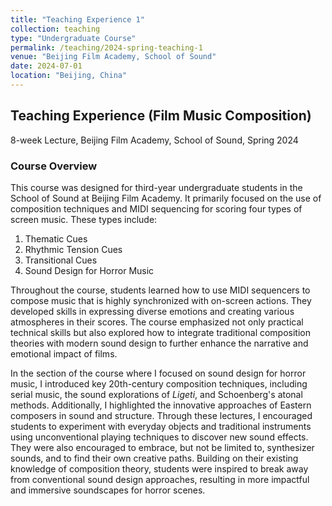 ```yaml
---
title: "Teaching Experience 1"
collection: teaching
type: "Undergraduate Course"
permalink: /teaching/2024-spring-teaching-1
venue: "Beijing Film Academy, School of Sound"
date: 2024-07-01
location: "Beijing, China"
---
```


## Teaching Experience (Film Music Composition)  
8-week Lecture, Beijing Film Academy, School of Sound, Spring 2024  

### Course Overview  
This course was designed for third-year undergraduate students in the School of Sound at Beijing Film Academy. It primarily focused on the use of composition techniques and MIDI sequencing for scoring four types of screen music. These types include:  
1. Thematic Cues  
2. Rhythmic Tension Cues  
3. Transitional Cues  
4. Sound Design for Horror Music  

Throughout the course, students learned how to use MIDI sequencers to compose music that is highly synchronized with on-screen actions. They developed skills in expressing diverse emotions and creating various atmospheres in their scores. The course emphasized not only practical technical skills but also explored how to integrate traditional composition theories with modern sound design to further enhance the narrative and emotional impact of films.  

In the section of the course where I focused on sound design for horror music, I introduced key 20th-century composition techniques, including serial music, the sound explorations of *Ligeti*, and Schoenberg's atonal methods. Additionally, I highlighted the innovative approaches of Eastern composers in sound and structure. Through these lectures, I encouraged students to experiment with everyday objects and traditional instruments using unconventional playing techniques to discover new sound effects. They were also encouraged to embrace, but not be limited to, synthesizer sounds, and to find their own creative paths. Building on their existing knowledge of composition theory, students were inspired to break away from conventional sound design approaches, resulting in more impactful and immersive soundscapes for horror scenes.

